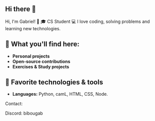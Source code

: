 ## Hi there 👋

Hi, I'm Gabriel! 🚀
🎓 CS Student
💻 I love coding, solving problems and learning new technologies.

## 🌟 What you'll find here:

- **Personal projects**
- **Open-source contributions**
- **Exercises & Study projects**

## 🚀 Favorite technologies & tools

- **Languages:** Python, camL, HTML, CSS, Node.

Contact:

Discord: bibougab
